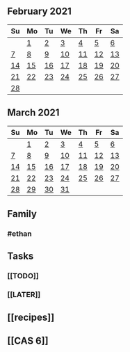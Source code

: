 ##
<!--LupinCalendarBegins--><div class="logseq-tools-calendar"><h2>February 2021</h2><table><thead><tr><th>Su</th><th>Mo</th><th>Tu</th><th>We</th><th>Th</th><th>Fr</th><th>Sa</th></tr></thead><tbody><tr><td></td><td><a data-ref="Feb 1st, 2021" href="#/page/Feb 1st, 2021" class="page-ref outofmonth">1</a></td><td><a data-ref="Feb 2nd, 2021" href="#/page/Feb 2nd, 2021" class="page-ref outofmonth">2</a></td><td><a data-ref="Feb 3rd, 2021" href="#/page/Feb 3rd, 2021" class="page-ref outofmonth">3</a></td><td><a data-ref="Feb 4th, 2021" href="#/page/Feb 4th, 2021" class="page-ref outofmonth">4</a></td><td><a data-ref="Feb 5th, 2021" href="#/page/Feb 5th, 2021" class="page-ref outofmonth">5</a></td><td><a data-ref="Feb 6th, 2021" href="#/page/Feb 6th, 2021" class="page-ref outofmonth">6</a></td></tr><tr><td><a data-ref="Feb 7th, 2021" href="#/page/Feb 7th, 2021" class="page-ref outofmonth">7</a></td><td><a data-ref="Feb 8th, 2021" href="#/page/Feb 8th, 2021" class="page-ref outofmonthpage-ref page-exists outofmonth">8</a></td><td><a data-ref="Feb 9th, 2021" href="#/page/Feb 9th, 2021" class="page-ref outofmonth">9</a></td><td><a data-ref="Feb 10th, 2021" href="#/page/Feb 10th, 2021" class="page-ref outofmonth">10</a></td><td><a data-ref="Feb 11th, 2021" href="#/page/Feb 11th, 2021" class="page-ref outofmonth">11</a></td><td><a data-ref="Feb 12th, 2021" href="#/page/Feb 12th, 2021" class="page-ref outofmonth">12</a></td><td><a data-ref="Feb 13th, 2021" href="#/page/Feb 13th, 2021" class="page-ref outofmonth">13</a></td></tr><tr><td><a data-ref="Feb 14th, 2021" href="#/page/Feb 14th, 2021" class="page-ref outofmonthpage-ref page-exists outofmonth">14</a></td><td><a data-ref="Feb 15th, 2021" href="#/page/Feb 15th, 2021" class="page-ref outofmonthpage-ref page-exists outofmonthpage-ref page-exists outofmonth">15</a></td><td><a data-ref="Feb 16th, 2021" href="#/page/Feb 16th, 2021" class="page-ref outofmonthpage-ref page-exists outofmonthpage-ref page-exists outofmonthpage-ref page-exists outofmonth">16</a></td><td><a data-ref="Feb 17th, 2021" href="#/page/Feb 17th, 2021" class="page-ref outofmonthpage-ref page-exists outofmonthpage-ref page-exists outofmonthpage-ref page-exists outofmonthpage-ref page-exists outofmonth">17</a></td><td><a data-ref="Feb 18th, 2021" href="#/page/Feb 18th, 2021" class="page-ref outofmonthpage-ref page-exists outofmonthpage-ref page-exists outofmonthpage-ref page-exists outofmonthpage-ref page-exists outofmonthpage-ref page-exists outofmonth">18</a></td><td><a data-ref="Feb 19th, 2021" href="#/page/Feb 19th, 2021" class="page-ref outofmonthpage-ref page-exists outofmonthpage-ref page-exists outofmonthpage-ref page-exists outofmonthpage-ref page-exists outofmonthpage-ref page-exists outofmonthpage-ref page-exists outofmonth">19</a></td><td><a data-ref="Feb 20th, 2021" href="#/page/Feb 20th, 2021" class="page-ref outofmonthpage-ref page-exists outofmonthpage-ref page-exists outofmonthpage-ref page-exists outofmonthpage-ref page-exists outofmonthpage-ref page-exists outofmonthpage-ref page-exists outofmonthpage-ref page-exists outofmonth">20</a></td></tr><tr><td><a data-ref="Feb 21st, 2021" href="#/page/Feb 21st, 2021" class="page-ref outofmonthpage-ref page-exists outofmonthpage-ref page-exists outofmonthpage-ref page-exists outofmonthpage-ref page-exists outofmonthpage-ref page-exists outofmonthpage-ref page-exists outofmonthpage-ref page-exists outofmonthpage-ref page-exists outofmonth">21</a></td><td><a data-ref="Feb 22nd, 2021" href="#/page/Feb 22nd, 2021" class="page-ref outofmonthpage-ref page-exists outofmonthpage-ref page-exists outofmonthpage-ref page-exists outofmonthpage-ref page-exists outofmonthpage-ref page-exists outofmonthpage-ref page-exists outofmonthpage-ref page-exists outofmonthpage-ref page-exists outofmonthpage-ref page-exists outofmonth">22</a></td><td><a data-ref="Feb 23rd, 2021" href="#/page/Feb 23rd, 2021" class="page-ref outofmonthpage-ref page-exists outofmonthpage-ref page-exists outofmonthpage-ref page-exists outofmonthpage-ref page-exists outofmonthpage-ref page-exists outofmonthpage-ref page-exists outofmonthpage-ref page-exists outofmonthpage-ref page-exists outofmonthpage-ref page-exists outofmonthpage-ref page-exists outofmonth">23</a></td><td><a data-ref="Feb 24th, 2021" href="#/page/Feb 24th, 2021" class="page-ref outofmonthpage-ref page-exists outofmonthpage-ref page-exists outofmonthpage-ref page-exists outofmonthpage-ref page-exists outofmonthpage-ref page-exists outofmonthpage-ref page-exists outofmonthpage-ref page-exists outofmonthpage-ref page-exists outofmonthpage-ref page-exists outofmonthpage-ref page-exists outofmonthpage-ref page-exists outofmonth">24</a></td><td><a data-ref="Feb 25th, 2021" href="#/page/Feb 25th, 2021" class="page-ref outofmonthpage-ref page-exists outofmonthpage-ref page-exists outofmonthpage-ref page-exists outofmonthpage-ref page-exists outofmonthpage-ref page-exists outofmonthpage-ref page-exists outofmonthpage-ref page-exists outofmonthpage-ref page-exists outofmonthpage-ref page-exists outofmonthpage-ref page-exists outofmonthpage-ref page-exists outofmonthpage-ref page-exists outofmonth">25</a></td><td><a data-ref="Feb 26th, 2021" href="#/page/Feb 26th, 2021" class="page-ref outofmonthpage-ref page-exists outofmonthpage-ref page-exists outofmonthpage-ref page-exists outofmonthpage-ref page-exists outofmonthpage-ref page-exists outofmonthpage-ref page-exists outofmonthpage-ref page-exists outofmonthpage-ref page-exists outofmonthpage-ref page-exists outofmonthpage-ref page-exists outofmonthpage-ref page-exists outofmonthpage-ref page-exists outofmonthpage-ref page-exists outofmonth">26</a></td><td><a data-ref="Feb 27th, 2021" href="#/page/Feb 27th, 2021" class="page-ref outofmonth">27</a></td></tr><tr><td><a data-ref="Feb 28th, 2021" href="#/page/Feb 28th, 2021" class="page-ref outofmonthpage-ref page-exists outofmonth">28</a></td><td></td><td></td><td></td><td></td><td></td><td></td></tr></tbody></table></div><!--LupinCalendarEnds-->
##
<!--LupinCalendarBegins--><div class="logseq-tools-calendar"><h2>March 2021</h2><table><thead><tr><th>Su</th><th>Mo</th><th>Tu</th><th>We</th><th>Th</th><th>Fr</th><th>Sa</th></tr></thead><tbody><tr><td></td><td><a data-ref="Mar 1st, 2021" href="#/page/Mar 1st, 2021" class="page-ref page-exists">1</a></td><td><a data-ref="Mar 2nd, 2021" href="#/page/Mar 2nd, 2021" class="page-ref today">2</a></td><td><a data-ref="Mar 3rd, 2021" href="#/page/Mar 3rd, 2021" class="page-ref">3</a></td><td><a data-ref="Mar 4th, 2021" href="#/page/Mar 4th, 2021" class="page-ref">4</a></td><td><a data-ref="Mar 5th, 2021" href="#/page/Mar 5th, 2021" class="page-ref">5</a></td><td><a data-ref="Mar 6th, 2021" href="#/page/Mar 6th, 2021" class="page-ref">6</a></td></tr><tr><td><a data-ref="Mar 7th, 2021" href="#/page/Mar 7th, 2021" class="page-ref">7</a></td><td><a data-ref="Mar 8th, 2021" href="#/page/Mar 8th, 2021" class="page-ref">8</a></td><td><a data-ref="Mar 9th, 2021" href="#/page/Mar 9th, 2021" class="page-ref">9</a></td><td><a data-ref="Mar 10th, 2021" href="#/page/Mar 10th, 2021" class="page-ref">10</a></td><td><a data-ref="Mar 11th, 2021" href="#/page/Mar 11th, 2021" class="page-ref">11</a></td><td><a data-ref="Mar 12th, 2021" href="#/page/Mar 12th, 2021" class="page-ref">12</a></td><td><a data-ref="Mar 13th, 2021" href="#/page/Mar 13th, 2021" class="page-ref">13</a></td></tr><tr><td><a data-ref="Mar 14th, 2021" href="#/page/Mar 14th, 2021" class="page-ref">14</a></td><td><a data-ref="Mar 15th, 2021" href="#/page/Mar 15th, 2021" class="page-ref">15</a></td><td><a data-ref="Mar 16th, 2021" href="#/page/Mar 16th, 2021" class="page-ref">16</a></td><td><a data-ref="Mar 17th, 2021" href="#/page/Mar 17th, 2021" class="page-ref">17</a></td><td><a data-ref="Mar 18th, 2021" href="#/page/Mar 18th, 2021" class="page-ref">18</a></td><td><a data-ref="Mar 19th, 2021" href="#/page/Mar 19th, 2021" class="page-ref">19</a></td><td><a data-ref="Mar 20th, 2021" href="#/page/Mar 20th, 2021" class="page-ref">20</a></td></tr><tr><td><a data-ref="Mar 21st, 2021" href="#/page/Mar 21st, 2021" class="page-ref">21</a></td><td><a data-ref="Mar 22nd, 2021" href="#/page/Mar 22nd, 2021" class="page-ref">22</a></td><td><a data-ref="Mar 23rd, 2021" href="#/page/Mar 23rd, 2021" class="page-ref">23</a></td><td><a data-ref="Mar 24th, 2021" href="#/page/Mar 24th, 2021" class="page-ref">24</a></td><td><a data-ref="Mar 25th, 2021" href="#/page/Mar 25th, 2021" class="page-ref">25</a></td><td><a data-ref="Mar 26th, 2021" href="#/page/Mar 26th, 2021" class="page-ref">26</a></td><td><a data-ref="Mar 27th, 2021" href="#/page/Mar 27th, 2021" class="page-ref">27</a></td></tr><tr><td><a data-ref="Mar 28th, 2021" href="#/page/Mar 28th, 2021" class="page-ref">28</a></td><td><a data-ref="Mar 29th, 2021" href="#/page/Mar 29th, 2021" class="page-ref">29</a></td><td><a data-ref="Mar 30th, 2021" href="#/page/Mar 30th, 2021" class="page-ref">30</a></td><td><a data-ref="Mar 31st, 2021" href="#/page/Mar 31st, 2021" class="page-ref">31</a></td><td></td><td></td><td></td></tr></tbody></table></div><!--LupinCalendarEnds-->
## Family
### #ethan
## Tasks
### [[TODO]]
### [[LATER]]
## [[recipes]]
## [[CAS 6]]
